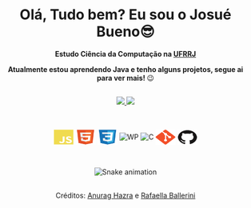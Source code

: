<div>
  <h1 align="center">Olá, Tudo bem? Eu sou o <b>Josué Bueno</b>😎</h1>
  <p align="center"><b>Estudo Ciência da Computação na </b><a href="https://portal.ufrrj.br/"><b>UFRRJ</b></a> 
  <p align="center"><b>Atualmente estou aprendendo Java e tenho alguns projetos, segue ai para ver mais! </b>😉️
</div>

  ## 

<div align="center">
  <a href="https://github.com/buenorjosue">
    <img height="150em" src="https://github-readme-stats.vercel.app/api?username=buenorjosue&count_private=true&include_all_commits=true&show_icons=true&theme=merko&hide_border=false&show_owner=true"/>
    <img height="150em" src="https://github-readme-stats.vercel.app/api/top-langs/?username=buenorjosue&theme=merko&hide_border=false&&layout=compact"/>
  </a>
</div>

  ## 

<div align="center" valign="top"><br>
  <img align="center" alt="Js" height="30" width="40" src="https://raw.githubusercontent.com/devicons/devicon/master/icons/javascript/javascript-plain.svg">
  <img align="center" alt="HTML" height="30" width="40" src="https://raw.githubusercontent.com/devicons/devicon/master/icons/html5/html5-original.svg">
  <img align="center" alt="CSS" height="30" width="40" src="https://raw.githubusercontent.com/devicons/devicon/master/icons/css3/css3-original.svg">
  <img align="center" alt="WP" height="30" width="40" src="https://cdn.jsdelivr.net/gh/devicons/devicon/icons/wordpress/wordpress-plain.svg" />
  <img align="center" alt="C" height="30" width="40" src="https://cdn.jsdelivr.net/gh/devicons/devicon/icons/c/c-original.svg" />
  <img align="center" alt="git" height="30" width="40" src="https://raw.githubusercontent.com/devicons/devicon/master/icons/git/git-original.svg">
  <img align="center" alt="github" height="30" width="40" src="https://raw.githubusercontent.com/devicons/devicon/master/icons/github/github-original.svg">
</div><br>

  ## 

<div align="center">
  
  ![Snake animation](https://github.com/danielbped/danielbped/blob/output/github-contribution-grid-snake.svg)
  
</div>

  ## 

<div align="center">
  <p>Créditos: <a href="https://github.com/anuraghazra/github-readme-stats">Anurag Hazra</a> e <a href="https://github.com/rafaballerini">Rafaella Ballerini</a></p>
</div>
